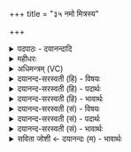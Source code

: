 +++
title = "३५ नमो मित्रस्य"

+++
<details><summary>पदपाठः - दयानन्दादि</summary>

नमः॑। मि॒त्रस्य॑। वरु॑णस्य। चक्ष॑से। म॒हः। दे॒वाय॑। तत्। ऋ॒तम्। स॒प॒र्य्य॒त॒। दू॒रे॒दृश॒ इति॑ दूरे॒ऽदृशे॑। दे॒वजा॑ता॒येति॑ दे॒वऽजा॑ताय। के॒तवे॑। दि॒वः। पु॒त्राय॑। सूर्य्या॑य। श॒ँस॒त॒। ३५।
</details>

<details><summary>महीधरः</summary>

म०. 'शालां पूर्वेण प्रतिप्रस्थाताग्नीषोमीयं पशुमादाय तिष्ठति कृष्णसारङ्गं मेध्यमभावे लोहितसारङ्गं नमो मित्रस्येत्येनमालभ्य वाचयति' (का० ७ । ९ । २१-२२) इति । सौरी जगती सूर्यदृष्टा । द्वादशाक्षरचतुःपादा जगती । अत्र मन्त्रे सूर्यरूपेण सोमः स्तूयते । एवंविधाय सूर्याय नमः । किंभूताय मित्रस्य वरुणस्य । चतुर्थ्यर्थे षष्ठ्यौ । मित्राय वरुणाय मित्रवरुणदेवतारूपेण वर्तमानाय । जगतां हितकारिणे । वृणोतीति वरुणः स्वरश्मिभिर्जगदावृण्वते । चक्षसे चष्टे इति चक्षास्तस्मै । चक्षुष्मते द्रष्ट्रे इत्यर्थः । यद्वायमर्थः मित्रस्य वरुणस्य चक्षसे सर्वजगतो द्रष्ट्रे । मित्रावरुणशब्देन सर्वं जगल्लक्ष्यते । तथा महो महसे तेजोरूपाय 'सुपां सुलुक्' (पा० ७ । १ । ३९) इति विभक्तिलोपः । देवाय द्योतमानाय । तथा दूरदृशे दूरे वर्तमानैः प्राणिभिर्दृश्यत इति दूरेदृक् तस्मै । यद्वा दूरे पश्यतीति दूरेदृक् । देवजाताय देवाद् द्योतमानात्परमात्मनो जायतेऽसौ । देवानुग्रहाय जातो देवजात इति वा । जाता देवा यस्मात्स देवजात इति वा । 'वाहिताग्न्यादिषु' (पा. २ । २ । ३७) इति जातशब्दस्य परनिपातः । केतवे प्रज्ञारूपाय विज्ञानघनाय । केतुरिति प्रज्ञानाम । दिवस्पुत्राय द्युलोकस्य पुत्रवत्प्रियाय । द्युलोकाद्धि सूर्यो जायते । दिवः पुरु त्रायते इति दिवस्पुत्रः। दिवः पालकायेति वा । एवंविधाय सूर्याय तदृतं सत्यमवश्यफलप्रदज्योतिष्टोमरूपं कर्म हे ऋत्विजः, यूयं सपर्यतानुष्ठानेन सपर्यां कुरुत । सपर्यतिः परिचरणकर्मा (निघ० ३ । ५ । ३) सूर्यार्थं यज्ञं कुरुतेत्यर्थः । यद्वा तदृतं सूर्यरूपं सत्यं ब्रह्म सपर्यत परिचरत । किंच शंसत । 'शंसु स्तुतौ' सूर्यप्रीत्यर्थं स्तुतिं कुरुत । शस्त्राणि पठतेत्यर्थः । यागानुष्ठाने तस्यावश्यकत्वादित्यर्थः ॥ ३५ ॥  
षट्त्रिंशी।
</details>

<details><summary>अधिमन्त्रम् (VC)</summary>

- सूर्य्यो देवता
- वत्स ऋषिः
- निचृद् आर्षी जगती
- निषादः
</details>

<details><summary>दयानन्द-सरस्वती (हि) - विषयः</summary>

फिर ईश्वर और सूर्य्य कैसे हैं, इस विषय का उपदेश अगले मन्त्र में किया है ॥
</details>

<details><summary>दयानन्द-सरस्वती (हि) - पदार्थः</summary>

पदार्थान्वयभाषाः -  हे मनुष्यो ! जैसे हम लोग जो (मित्रस्य) सब के सुहृत् (वरुणस्य) श्रेष्ठ (दिवः) प्रकाशस्वरूप परमेश्वर का (ऋतम्) सत्य स्वरूप है, (तत्) उस चेतन की सेवा करते हैं, वैसे तुम भी उस का सेवन सदा (सपर्य्यत) किया करो और जैसे उस (महः) बड़े (दूरेदृशे) दूरस्थित पदार्थों को दिखाने (चक्षसे) सब को देखने (देवजाताय) दिव्य गुणों से प्रसिद्ध (केतवे) विज्ञानस्वरूप (देवाय) दिव्यगुणयुक्त (पुत्राय) पवित्र करनेवाले (सूर्य्याय) चराचरात्मा परमेश्वर को (नमः) नमस्कार करते हैं, वैसे तुम भी (प्रशंसत) उसकी स्तुति किया करो ॥१॥३५॥ हे मनुष्यो ! जो (मित्रस्य) प्रकाश (वरुणस्य) श्रेष्ठ (दिवः) प्रकाशस्वरूप सूर्य्यलोक का (ऋतम्) यथार्थ स्वरूप है, (तत्) उस प्रकाशस्वरूप को तुम भी विद्या से (सपर्य्यत) सेवन किया करो, जैसे हम लोग जिस (चक्षसे) सब के दिखाने (देवजाताय) दिव्य गुणों से प्रसिद्ध (केतवे) ज्ञान कराने, अग्नि के (पुत्राय) पुत्र (दूरेदृशे) दूर स्थित हुए पदार्थों को दिखाने (महः) बड़े (देवाय) दिव्यगुणवाले (सूर्य्याय) सूर्य्य के लिये प्रवृत्त होओ ॥२॥३५॥
</details>

<details><summary>दयानन्द-सरस्वती (हि) - भावार्थः</summary>

भावार्थभाषाः -  इस मन्त्र में श्लेष और वाचकलुप्तोपमालङ्कार हैं। सब मनुष्यों को जिसकी कृपा वा प्रकाश से चोर डाकू आदि अपने कार्य्यों से निवृत्त हो जाते हैं, उसी की प्रशंसा और गुणों की प्रसिद्धि करनी और परमेश्वर के समान समर्थ वा सूर्य्य के समान कोई लोक नहीं है, ऐसा जानना चाहिये ॥३५॥
</details>

<details><summary>दयानन्द-सरस्वती (सं) - विषयः</summary>

पुनरीश्वरसवितारौ कीदृशावित्युपदिश्यते ॥
</details>

<details><summary>दयानन्द-सरस्वती (सं) - पदार्थः</summary>

पदार्थान्वयभाषाः -  हे मनुष्या ! यथा वयं यन्मित्रस्य वरुणस्य दिव ऋतं सत्यं स्वरूपमस्ति, तद्यूयमपि सपर्य्यत। यस्य महो महसे दूरेदृशे चक्षसे देवजाताय केतवे देवाय पुत्राय पवित्रकर्त्रे सूर्य्याय परमात्मने वयं नमस्कुर्म्मस्तस्मै यूयमपि कुरुतेत्येकः ॥१॥३५॥ हे मनुष्या यथा वयं यन्मित्रस्य वरुणस्य दिवः प्रकाशस्वरूपस्य सूर्य्यलोकस्यर्तं यथार्थं स्वरूपं सेवेमहि, तद्यूयमपि विद्यया सपर्य्यत। यथा वयं यस्मै चक्षसे देवजाताय केतवे दिवोऽग्नेः पुत्राय दूरेदृशे महोदेवाय सूर्य्याय लोकाय प्राप्त्यर्थं प्रवर्त्तेमहि, तथा यूयमपि प्रवर्त्तध्वम् ॥२॥३५॥
</details>

<details><summary>दयानन्द-सरस्वती (सं) - भावार्थः</summary>

भावार्थभाषाः -  अत्र श्लेषवाचकलुप्तोपमालङ्कारौ। यस्य कृपया प्रकाशेन वा चोरदस्य्वादयो निवर्त्तन्ते, यतः परमेश्वरेण समः समर्थः सूर्य्येण समो लोकश्च न विद्यते, तस्मात् सर्वैर्मनुष्यैः स एव प्रशंसनीय इति वेद्यम् ॥३५॥
</details>

<details><summary>सविता जोशी ← दयानन्दः (म) - भावार्थः</summary>

भावार्थभाषाः -  या मंत्रात श्लेष व वाचकलुप्तोपमालंकार आहेत. ज्या परमेश्वराची आपल्यावर कृपा आहे, त्याच्यासारखा समर्थ कोणी नाही हे जाणून त्याची माणसांनी प्रशंसा केली पाहिजे. तसेच ज्या सूर्याच्या प्रकाशामुळे चोर, डाकू वगैरे चोरी करू शकत नाहीत त्या सूर्याचे गुण जाणून सूर्यासारखा कोणताही लोक (तारा) नाही हे जाणले पाहिजे.
</details>